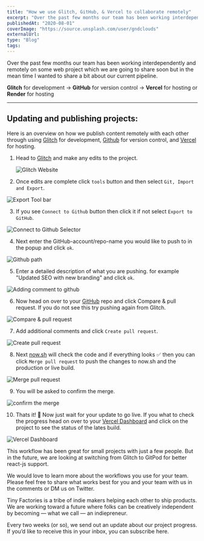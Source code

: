 ```yaml
---
title: "How we use Glitch, GitHub, & Vercel to collaborate remotely"
excerpt: "Over the past few months our team has been working interdependently and remotely on some web project which we are going to share soon but in the mean time I wanted to share a bit about our current pipeline."
publishedAt: "2020-08-01"
coverImage: "https://source.unsplash.com/user/gndclouds"
externalUrl:
type: "Blog"
tags:
---
```


Over the past few months our team has been working interdependently and remotely on some web project which we are going to share soon but in the mean time I wanted to share a bit about our current pipeline.

**Glitch** for development → **GitHub** for version control → **Vercel** for hosting or **Render** for hosting

---

## Updating and publishing projects:

Here is an overview on how we publish content remotely with each other through using [Glitch](https://glitch.com) for development, [Github](https://glitch.com) for version control, and [Vercel](https://zeit.co/) for hosting.

1. Head to [Glitch](https://glitch.com/@tinyfactories) and make any edits to the project.

   ![Glitch Website](/img/glitch-github-vercel/ggv-0.jpeg)

2. Once edits are complete click `tools` button and then select `Git, Import and Export`.

![Export Tool bar](/img/glitch-github-vercel/ggv-1.jpeg)

3. If you see `Connect to Github` button then click it if not select `Export to GitHub`.

![Connect to Github Selector](/img/glitch-github-vercel/ggv-2.jpeg)

4. Next enter the GitHub-account/repo-name you would like to push to in the popup and click `ok`.

![Github path](/img/glitch-github-vercel/ggv-3.jpeg)

5. Enter a detailed description of what you are pushing. for example "Updated SEO with new branding" and click `ok`.

![Adding comment to github](/img/glitch-github-vercel/ggv-4.jpeg)

6. Now head on over to your [GitHub](https://github.com/tiny-factories) repo and click Compare & pull request. If you do not see this try pushing again from Glitch.

![Compare & pull request](/img/glitch-github-vercel/ggv-5.jpeg)

7. Add additional comments and click `Create pull request`.

![Create pull request](/img/glitch-github-vercel/ggv-6png)

8. Next [now.sh](http://now.sh) will check the code and if everything looks ✅ then you can click `Merge pull request` to push the changes to now.sh and the production or live build.

![Merge pull request](/img/glitch-github-vercel/ggv-7.jpeg)

9. You will be asked to confirm the merge.

![confirm the merge](/img/glitch-github-vercel/ggv-8.jpeg)

10. Thats it! 🎉 Now just wait for your update to go live. If you what to check the progress head on over to your [Vercel Dashboard](https://zeit.co/tiny-factories/tinyfactories) and click on the project to see the status of the lates build.

![Vercel Dashboard](/img/glitch-github-vercel/ggv-9.jpeg)

This workflow has been great for small projects with just a few people. But in the future, we are looking at switching from Glitch to GitPod for better react-js support.

We would love to learn more about the workflows you use for your team. Please feel free to share what works best for you and your team with us in the comments or DM us on Twitter.

Tiny Factories is a tribe of indie makers helping each other to ship products. We are working toward a future where folks can be creatively independent by becoming — what we call — an indiepreneur.

Every two weeks (or so), we send out an update about our project progress. If you’d like to receive this in your inbox, you can subscribe here.
